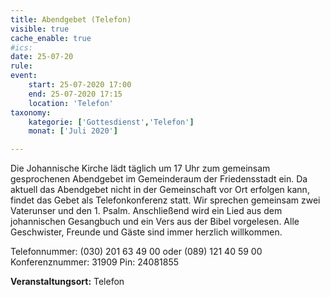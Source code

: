 ```yaml
---
title: Abendgebet (Telefon)
visible: true
cache_enable: true
#ics: 
date: 25-07-20
rule: 
event:
	start: 25-07-2020 17:00
	end: 25-07-2020 17:15
	location: 'Telefon'
taxonomy:
	kategorie: ['Gottesdienst','Telefon']
	monat: ['Juli 2020']

---
```

Die Johannische Kirche lädt täglich um 17 Uhr zum gemeinsam gesprochenen Abendgebet im Gemeinderaum der Friedensstadt ein. Da aktuell das Abendgebet nicht in der Gemeinschaft vor Ort erfolgen kann, findet das Gebet als Telefonkonferenz statt. Wir sprechen gemeinsam zwei Vaterunser und den 1. Psalm. Anschließend wird ein Lied aus dem johannischen Gesangbuch und ein Vers aus der Bibel vorgelesen. Alle Geschwister, Freunde und Gäste sind immer herzlich willkommen.

Telefonnummer: (030) 201 63 49 00 oder (089) 121 40 59 00
Konferenznummer: 31909
Pin: 24081855



**Veranstaltungsort:** Telefon

